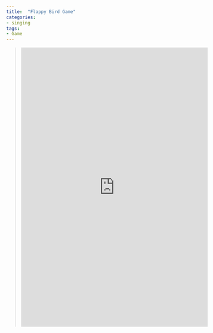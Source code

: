 ```yaml
---
title:  "Flappy Bird Game"
categories:
- singing
tags:
- Game
---
```


 <blockquote class="twitter-tweet" data-lang="en"><iframe src="https://studio.code.org/projects/flappy/2L7UrI4QBRYhS_PSeQx6MsX8APvxwFRtf_0YaVGcxlw/embed" style="width:500px; height:750px;" allowfullscreen="" frameborder="0"></iframe></blockquote>
